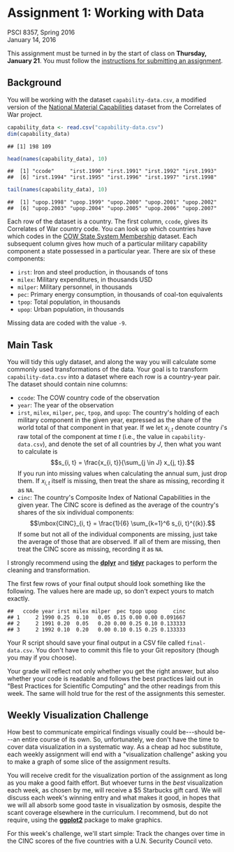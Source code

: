 # Assignment 1: Working with Data
PSCI 8357, Spring 2016  
January 14, 2016  


This assignment must be turned in by the start of class on **Thursday, January 21**.  You must follow the [instructions for submitting an assignment](http://bkenkel.com/psci8357/handouts/submission-instructions.pdf).


## Background

You will be working with the dataset `capability-data.csv`, a modified version of the [National Material Capabilities](http://cow.dss.ucdavis.edu/data-sets/national-material-capabilities/national-material-capabilities-v4-0) dataset from the Correlates of War project.


```r
capability_data <- read.csv("capability-data.csv")
dim(capability_data)
```

```
## [1] 198 109
```

```r
head(names(capability_data), 10)
```

```
##  [1] "ccode"     "irst.1990" "irst.1991" "irst.1992" "irst.1993"
##  [6] "irst.1994" "irst.1995" "irst.1996" "irst.1997" "irst.1998"
```

```r
tail(names(capability_data), 10)
```

```
##  [1] "upop.1998" "upop.1999" "upop.2000" "upop.2001" "upop.2002"
##  [6] "upop.2003" "upop.2004" "upop.2005" "upop.2006" "upop.2007"
```

Each row of the dataset is a country.  The first column, `ccode`, gives its Correlates of War country code.  You can look up which countries have which codes in the [COW State System Membership](http://cow.dss.ucdavis.edu/data-sets/state-system-membership) dataset.  Each subsequent column gives how much of a particular military capability component a state possessed in a particular year.  There are six of these components:

* `irst`: Iron and steel production, in thousands of tons
* `milex`: Military expenditures, in thousands USD
* `milper`: Military personnel, in thousands
* `pec`: Primary energy consumption, in thousands of coal-ton equivalents
* `tpop`: Total population, in thousands
* `upop`: Urban population, in thousands

Missing data are coded with the value `-9`.


## Main Task

You will tidy this ugly dataset, and along the way you will calculate some commonly used transformations of the data.  Your goal is to transform `capability-data.csv` into a dataset where each row is a country-year pair.  The dataset should contain nine columns:

* `ccode`: The COW country code of the observation
* `year`: The year of the observation
* `irst`, `milex`, `milper`, `pec`, `tpop`, and `upop`: The country's holding of each military component in the given year, expressed as the share of the world total of that component in that year.  If we let $x_{i, t}$ denote country $i$'s raw total of the component at time $t$ (i.e., the value in `capability-data.csv`), and denote the set of all countries by $J$, then what you want to calculate is $$s_{i, t} = \frac{x_{i, t}}{\sum_{j \in J} x_{j, t}}.$$  If you run into missing values when calculating the annual sum, just drop them.  If $x_{i, t}$ itself is missing, then treat the share as missing, recording it as `NA`.
* `cinc`: The country's Composite Index of National Capabilities in the given year.  The CINC score is defined as the average of the country's shares of the six individual components: $$\mbox{CINC}_{i, t} = \frac{1}{6} \sum_{k=1}^6 s_{i, t}^{(k)}.$$  If some but not all of the individual components are missing, just take the average of those that are observed.  If all of them are missing, then treat the CINC score as missing, recording it as `NA`.

I strongly recommend using the [**dplyr**](https://cran.r-project.org/package=dplyr) and [**tidyr**](https://cran.r-project.org/package=tidyr) packages to perform the cleaning and transformation.

The first few rows of your final output should look something like the following.  The values here are made up, so don't expect yours to match exactly.

```
##   ccode year irst milex milper  pec tpop upop     cinc
## 1     2 1990 0.25  0.10   0.05 0.15 0.00 0.00 0.091667
## 2     2 1991 0.20  0.05   0.20 0.00 0.25 0.10 0.133333
## 3     2 1992 0.10  0.20   0.00 0.10 0.15 0.25 0.133333
```

Your R script should save your final output in a CSV file called `final-data.csv`.  You don't have to commit this file to your Git repository (though you may if you choose).

Your grade will reflect not only whether you get the right answer, but also whether your code is readable and follows the best practices laid out in "Best Practices for Scientific Computing" and the other readings from this week.  The same will hold true for the rest of the assignments this semester.


## Weekly Visualization Challenge

How best to communicate empirical findings visually could be---should be---an entire course of its own.  So, unfortunately, we don't have the time to cover data visualization in a systematic way.  As a cheap ad hoc substitute, each weekly assignment will end with a "visualization challenge" asking you to make a graph of some slice of the assignment results.

You will receive credit for the visualization portion of the assignment as long as you make a good faith effort.  But whoever turns in the *best* visualization each week, as chosen by me, will receive a $5 Starbucks gift card.  We will discuss each week's winning entry and what makes it good, in hopes that we will all absorb some good taste in visualization by osmosis, despite the scant coverage elsewhere in the curriculum.  I recommend, but do not require, using the [**ggplot2**](https://cran.r-project.org/package=ggplot2) package to make graphics.

For this week's challenge, we'll start simple: Track the changes over time in the CINC scores of the five countries with a U.N. Security Council veto.
